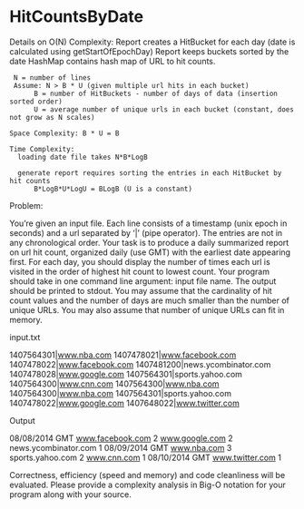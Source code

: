 # HitCountsByDate

Details on O(N) Complexity:
     Report creates a HitBucket for each day (date is calculated using getStartOfEpochDay)
     Report keeps buckets sorted by the date
     HashMap contains hash map of URL to hit counts.

     N = number of lines
     Assume: N > B * U (given multiple url hits in each bucket)
          B = number of HitBuckets - number of days of data (insertion sorted order)
          U = average number of unique urls in each bucket (constant, does not grow as N scales)

    Space Complexity: B * U = B

    Time Complexity:
      loading date file takes N*B*LogB

      generate report requires sorting the entries in each HitBucket by hit counts
          B*LogB*U*LogU = BLogB (U is a constant)

Problem:

You’re given an input file. Each line consists of a timestamp (unix epoch in seconds) and a url separated by ‘|’ (pipe operator). The entries are not in any chronological order. Your task is to produce a daily summarized report on url hit count, organized daily (use GMT) with the earliest date appearing first. For each day, you should display the number of times each url is visited in the order of highest hit count to lowest count. Your program should take in one command line argument: input file name. The output should be printed to stdout. You may assume that the cardinality of hit count values and the number of days are much smaller than the number of unique URLs. You may also assume that number of unique URLs can fit in memory. 


input.txt

1407564301|www.nba.com
1407478021|www.facebook.com
1407478022|www.facebook.com
1407481200|news.ycombinator.com
1407478028|www.google.com
1407564301|sports.yahoo.com
1407564300|www.cnn.com
1407564300|www.nba.com
1407564300|www.nba.com
1407564301|sports.yahoo.com
1407478022|www.google.com
1407648022|www.twitter.com


Output

08/08/2014 GMT
www.facebook.com 2
www.google.com 2
news.ycombinator.com 1
08/09/2014 GMT
www.nba.com 3
sports.yahoo.com 2
www.cnn.com 1
08/10/2014 GMT
www.twitter.com 1


Correctness, efficiency (speed and memory) and code cleanliness will be evaluated. Please provide a complexity analysis in Big-O notation for your program along with your source. 

